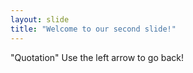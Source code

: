 ```yaml
---
layout: slide
title: "Welcome to our second slide!"
---
```

"Quotation"
Use the left arrow to go back!
